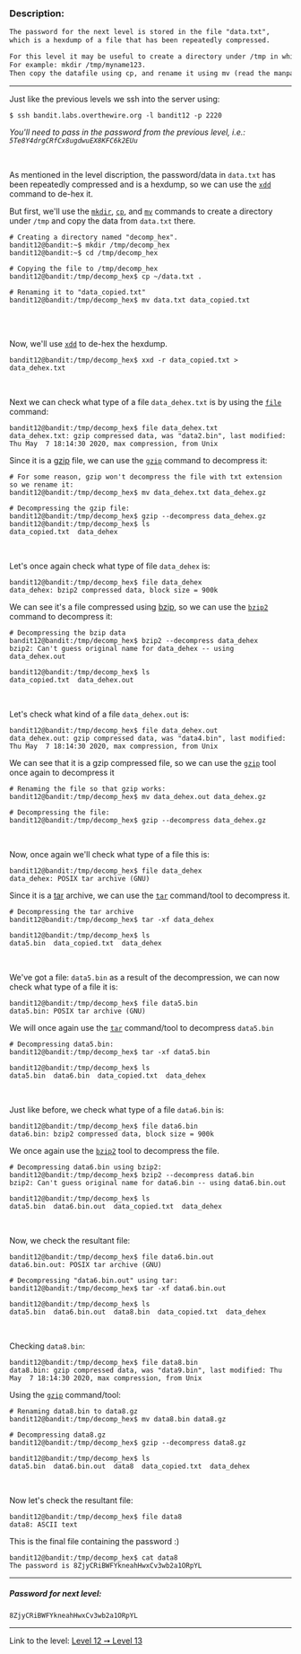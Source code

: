 ### Description:
```txt
The password for the next level is stored in the file "data.txt",
which is a hexdump of a file that has been repeatedly compressed.

For this level it may be useful to create a directory under /tmp in which you can work using mkdir.
For example: mkdir /tmp/myname123.
Then copy the datafile using cp, and rename it using mv (read the manpages!)
```

---

Just like the previous levels we ssh into the server using:
```console
$ ssh bandit.labs.overthewire.org -l bandit12 -p 2220
```

_You'll need to pass in the password from the previous level, i.e.: `5Te8Y4drgCRfCx8ugdwuEX8KFC6k2EUu`_

<br>

As mentioned in the level discription, the password/data in `data.txt` has been repeatedly compressed and is a hexdump, so we can use the [`xdd`](https://linux.die.net/man/1/xxd) command to de-hex it.

But first, we'll use the [`mkdir`](https://linux.die.net/man/1/mkdir), [`cp`](https://linux.die.net/man/1/cp), and [`mv`](https://linux.die.net/man/1/mv) commands to create a directory under `/tmp` and copy the data from `data.txt` there.

```console
# Creating a directory named "decomp_hex".
bandit12@bandit:~$ mkdir /tmp/decomp_hex
bandit12@bandit:~$ cd /tmp/decomp_hex

# Copying the file to /tmp/decomp_hex
bandit12@bandit:/tmp/decomp_hex$ cp ~/data.txt .

# Renaming it to "data_copied.txt"
bandit12@bandit:/tmp/decomp_hex$ mv data.txt data_copied.txt
```

<br>
<br>


Now, we'll use [`xdd`](https://linux.die.net/man/1/xxd) to de-hex the hexdump.

```console
bandit12@bandit:/tmp/decomp_hex$ xxd -r data_copied.txt > data_dehex.txt
```

<br>


Next we can check what type of a file `data_dehex.txt` is by using the [`file`](https://linux.die.net/man/1/xxd) command:

```console
bandit12@bandit:/tmp/decomp_hex$ file data_dehex.txt
data_dehex.txt: gzip compressed data, was "data2.bin", last modified: Thu May  7 18:14:30 2020, max compression, from Unix
```

Since it is a [gzip](https://en.wikipedia.org/wiki/Gzip) file, we can use the [`gzip`](https://linux.die.net/man/1/gzip) command to decompress it:

```console
# For some reason, gzip won't decompress the file with txt extension so we rename it:
bandit12@bandit:/tmp/decomp_hex$ mv data_dehex.txt data_dehex.gz

# Decompressing the gzip file:
bandit12@bandit:/tmp/decomp_hex$ gzip --decompress data_dehex.gz
bandit12@bandit:/tmp/decomp_hex$ ls
data_copied.txt  data_dehex
```

<br>

Let's once again check what type of file `data_dehex` is:
```console
bandit12@bandit:/tmp/decomp_hex$ file data_dehex
data_dehex: bzip2 compressed data, block size = 900k
```

We can see it's a file compressed using [bzip](http://www.bzip.org/), so we can use the [`bzip2`](https://linux.die.net/man/1/bzip2) command to decompress it:
```console
# Decompressing the bzip data
bandit12@bandit:/tmp/decomp_hex$ bzip2 --decompress data_dehex
bzip2: Can't guess original name for data_dehex -- using data_dehex.out

bandit12@bandit:/tmp/decomp_hex$ ls
data_copied.txt  data_dehex.out
```

<br>

Let's check what kind of a file `data_dehex.out` is:
```console
bandit12@bandit:/tmp/decomp_hex$ file data_dehex.out
data_dehex.out: gzip compressed data, was "data4.bin", last modified: Thu May  7 18:14:30 2020, max compression, from Unix
```

We can see that it is a gzip compressed file, so we can use the [`gzip`](https://linux.die.net/man/1/gzip) tool once again to decompress it

```console
# Renaming the file so that gzip works:
bandit12@bandit:/tmp/decomp_hex$ mv data_dehex.out data_dehex.gz

# Decompressing the file:
bandit12@bandit:/tmp/decomp_hex$ gzip --decompress data_dehex.gz
```

<br>

Now, once again we'll check what type of a file this is:

```console
bandit12@bandit:/tmp/decomp_hex$ file data_dehex
data_dehex: POSIX tar archive (GNU)
```

Since it is a [tar](https://www.gnu.org/software/tar/manual/) archive, we can use the [`tar`](https://linux.die.net/man/1/tar) command/tool to decompress it.


```console
# Decompressing the tar archive
bandit12@bandit:/tmp/decomp_hex$ tar -xf data_dehex

bandit12@bandit:/tmp/decomp_hex$ ls
data5.bin  data_copied.txt  data_dehex
```

<br>

We've got a file: `data5.bin` as a result of the decompression, we can now check what type of a file it is:

```console
bandit12@bandit:/tmp/decomp_hex$ file data5.bin
data5.bin: POSIX tar archive (GNU)
```

We will once again use the [`tar`](https://linux.die.net/man/1/tar) command/tool to decompress `data5.bin`

```console
# Decompressing data5.bin:
bandit12@bandit:/tmp/decomp_hex$ tar -xf data5.bin

bandit12@bandit:/tmp/decomp_hex$ ls
data5.bin  data6.bin  data_copied.txt  data_dehex
```

<br>

Just like before, we check what type of a file `data6.bin` is:

```console
bandit12@bandit:/tmp/decomp_hex$ file data6.bin
data6.bin: bzip2 compressed data, block size = 900k
```

We once again use the [`bzip2`](https://linux.die.net/man/1/bzip2) tool to decompress the file.

```console
# Decompressing data6.bin using bzip2:
bandit12@bandit:/tmp/decomp_hex$ bzip2 --decompress data6.bin
bzip2: Can't guess original name for data6.bin -- using data6.bin.out

bandit12@bandit:/tmp/decomp_hex$ ls
data5.bin  data6.bin.out  data_copied.txt  data_dehex
```

<br>


Now, we check the resultant file:

```console
bandit12@bandit:/tmp/decomp_hex$ file data6.bin.out
data6.bin.out: POSIX tar archive (GNU)

# Decompressing "data6.bin.out" using tar:
bandit12@bandit:/tmp/decomp_hex$ tar -xf data6.bin.out

bandit12@bandit:/tmp/decomp_hex$ ls
data5.bin  data6.bin.out  data8.bin  data_copied.txt  data_dehex
```

<br>

Checking `data8.bin`:

```console
bandit12@bandit:/tmp/decomp_hex$ file data8.bin
data8.bin: gzip compressed data, was "data9.bin", last modified: Thu May  7 18:14:30 2020, max compression, from Unix
```

Using the [`gzip`](https://linux.die.net/man/1/bzip2) command/tool:

```console
# Renaming data8.bin to data8.gz
bandit12@bandit:/tmp/decomp_hex$ mv data8.bin data8.gz

# Decompressing data8.gz
bandit12@bandit:/tmp/decomp_hex$ gzip --decompress data8.gz

bandit12@bandit:/tmp/decomp_hex$ ls
data5.bin  data6.bin.out  data8  data_copied.txt  data_dehex
```

<br>

Now let's check the resultant file:

```console
bandit12@bandit:/tmp/decomp_hex$ file data8
data8: ASCII text
```

This is the final file containing the password :)

```console
bandit12@bandit:/tmp/decomp_hex$ cat data8
The password is 8ZjyCRiBWFYkneahHwxCv3wb2a1ORpYL
```

---

##### Password for next level:
    8ZjyCRiBWFYkneahHwxCv3wb2a1ORpYL

---

Link to the level: [Level 12 ➙ Level 13](https://overthewire.org/wargames/bandit/bandit13.html)
